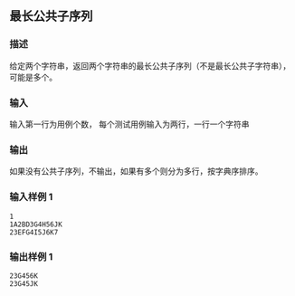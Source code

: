 ## 最长公共子序列

### 描述

给定两个字符串，返回两个字符串的最长公共子序列（不是最长公共子字符串），可能是多个。

### 输入

输入第一行为用例个数， 每个测试用例输入为两行，一行一个字符串

### 输出

如果没有公共子序列，不输出，如果有多个则分为多行，按字典序排序。

### 输入样例 1 

```
1
1A2BD3G4H56JK
23EFG4I5J6K7
```

### 输出样例 1

```
23G456K
23G45JK
```